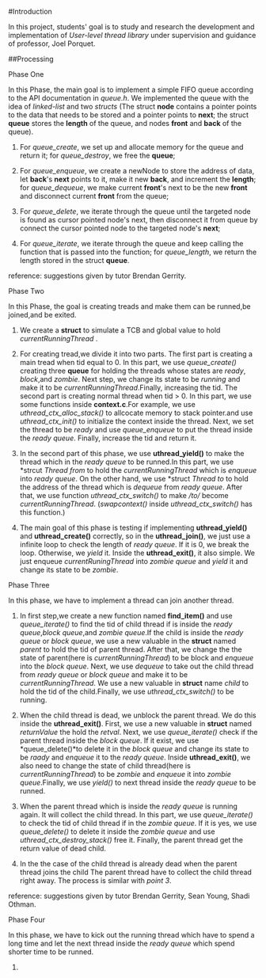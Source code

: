 #Introduction

In this project, students' goal is to study and research the 
development and implementation of *User-level thread library*
under supervision and guidance of professor, Joel Porquet.

##Processing

Phase One
    
In this Phase, the main goal is to implement a simple FIFO
queue according to the API documentation in *queue.h*. 
We implemented the queue with the idea of *linked-list* 
and two *structs* (The struct **node** contains a pointer
points to the data that needs to be stored and a pointer
points to **next**; the struct **queue** stores the **length**
of the queue, and nodes **front** and **back** of the queue). 

1. For *queue_create*, we set up and allocate memory for the queue 
and return it; for *queue_destroy*, we free the **queue**;

2. For *queue_enqueue*, we create a newNode to store the 
address of data, let **back**'s **next** points to it, make it
new **back**, and increment the **length**; for *queue_dequeue*,
we make current **front**'s next to be the new **front** and 
disconnect current **front** from the queue;

3. For *queue_delete*, we iterate through the queue until the targeted node is found as 
cursor pointed node's next, then disconnect it from queue by 
connect the cursor pointed node to the targeted node's **next**;

4. For *queue_iterate*, we iterate through the queue and keep calling
the function that is passed into the function; for *queue_length*,
we return the length stored in the struct **queue**.


reference: suggestions given by tutor Brendan Gerrity.


Phase Two
   
   In this Phase, the goal is creating treads and make them can be
runned,be joined,and be exited. 
1. We create a **struct** to simulate a TCB and global value to 
hold *currentRunningThread* .
   
2. For creating tread,we divide it into two parts. The first part is 
creating a main tread when tid equal to 0. In this part, we use *queue_create()*
creating three **queue** for holding the threads whose states are *ready*, 
*block*,and *zombie*. Next step, we change its state to be *running* and 
make it to be *currentRunningThread*.Finally, increasing the tid. The second 
part is creating normal thread when tid > 0. In this part, we use some functions
inside **context.c**.For example, we use *uthread_ctx_alloc_stack()* to allcocate 
memory to stack pointer.and use *uthread_ctx_init()* to initialize the context 
inside the thread. Next, we set the thread to be *ready* and use *queue_enqueue* 
to put the thread inside the *ready queue*. Finally, increase the tid and return
it.
  
3. In the second part of this phase, we use **uthread_yield()** to make the 
thread which in the *ready queue* to be runned.In this part, we use
*strcut *Thread from* to hold the *currentRunningThread* which is *enqueue* into
*ready queue*. On the other hand, we use *struct *Thread to* to hold the address 
of the thread which is *dequeue* from *ready queue*. After that, we use function
*uthread_ctx_switch()* to make */to/* become *currentRunningThread*. (*swapcontext()*
inside *uthread_ctx_switch()* has this function.)

4. The main goal of this phase is testing if implementing **uthread_yield()** and 
**uthread_create()** correctly, so in the **uthread_join()**, we just use a 
infinite loop to check the length of *ready queue*. If it is 0, we break the loop.
Otherwise, we *yield* it. Inside the **uthread_exit()**, it also simple. We just
enqueue *currentRuningThread* into *zombie queue* and *yield* it and change its 
state to be *zombie*.


Phase Three
   
In this phase, we have to implement a thread can join another thread. 

1. In first step,we create a new function named **find_item()** and use *queue_iterate()* 
to find the tid of child thread if is inside the *ready queue*,*block queue*,and 
*zombie queue*.If the child is inside the *ready queue* or *block queue*, we 
use a new valuable in the **struct** named *parent* to hold the tid of parent thread. 
After that, we change the the state of parent(here is *currentRunningThread*) to be 
block and  *enqueue* into the *block queue*. Next, we use *dequeue* to take out the 
child thread from *ready queue* or *block queue* and make it to be *currentRunningThread*.
We use a new valuable in **struct** name *child* to hold the tid of the child.Finally, we
use *uthread_ctx_switch()* to be running. 

2. When the child thread is dead, we unblock the parent thread. We do this inside 
the **uthread_exit()**. First, we use a new valuable in **struct** named 
*returnValue* the hold the *retval*. Next, we use *queue_iterate()* 
check if the parent thread inside the *block queue*. If it exist, we use 
*queue_delete()*to delete it in the *block queue* and change its state to be *raady* 
and *enqueue* it to the *ready queue*. Inside **uthread_exit()**, we also need to 
change the state of child thread(here is *currentRunningThread*) to be *zombie* and 
*enqueue* it into *zombie queue*.Finally, we use *yield()* to next 
thread inside the *ready queue* to be runned. 

3. When the parent thread which is inside the *ready queue* is running again. It will
collect the child thread. In this part, we use *queue_iterate()* to check the tid 
of child thread if in the *zombie queue*. If it is yes, we use *queue_delete()* to 
delete it inside the *zombie queue* and use *uthread_ctx_destroy_stack()* free it.
Finally, the parent thread get the return value of dead child.

4. In the the case of the child thread is already dead when the parent thread joins the child
The parent thread have to collect the child thread right away. The process is similar with 
*point 3*.

reference: suggestions given by tutor Brendan Gerrity, Sean Young, Shadi Othman.


Phase Four

In this phase, we have to kick out the running thread which have to spend a long time and let 
the next thread inside the *ready queue* which spend shorter time to be runned. 

1. 
